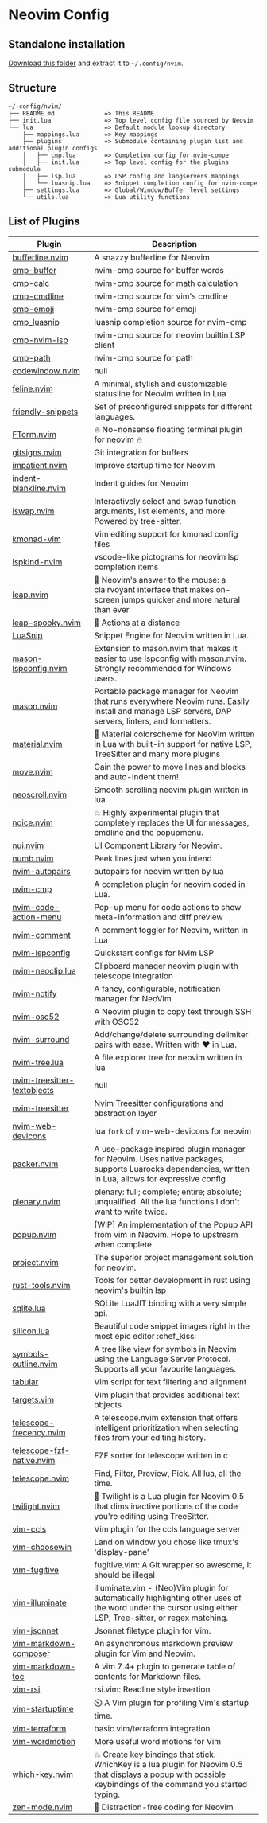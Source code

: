 # Neovim Config

## Standalone installation
[Download this folder](https://downgit.github.io/#/home?url=https://github.com/harshasrisri/dotRC/tree/main/dot/config/nvim) and extract it to `~/.config/nvim`.

## Structure
```
~/.config/nvim/
├── README.md              => This README
├── init.lua               => Top level config file sourced by Neovim
└── lua                    => Default module lookup directory
    ├── mappings.lua       => Key mappings
    ├── plugins            => Submodule containing plugin list and additional plugin configs
    │   ├── cmp.lua        => Completion config for nvim-compe
    │   ├── init.lua       => Top level config for the plugins submodule
    │   ├── lsp.lua        => LSP config and langservers mappings
    │   └── luasnip.lua    => Snippet completion config for nvim-compe
    ├── settings.lua       => Global/Window/Buffer level settings
    └── utils.lua          => Lua utility functions
```

## List of Plugins
<!-- `! urls=$(rg -uuIg config url ~/.local/share/nvim/site/pack/packer \
                | cut -f 2 -d = | sed -e 's/\.git//g' -e 's/^\ //g' | rg -v jsregexp)` -->
<!-- `> echo -e "| Plugin | Description |\n| -- | -- |" && for url in $urls; do \
            api_url=$(echo $url | awk -F / '{ print $1 "//api." $3 "/repos/" $4 "/" $5 }') ;\
            descr=$(curl $api_url | jq .description | sed -e 's/"//g') ;\
            echo $url | awk -F / '{ print "| [" $5 "](" $0 ") | " descr " | " }' descr="$descr" ;\
        done \
        | sort -f` -->
<!-- BEGIN mdsh -->
| Plugin | Description |
| -- | -- |
| [bufferline.nvim](https://github.com/akinsho/bufferline.nvim) | A snazzy bufferline for Neovim | 
| [cmp-buffer](https://github.com/hrsh7th/cmp-buffer) | nvim-cmp source for buffer words | 
| [cmp-calc](https://github.com/hrsh7th/cmp-calc) | nvim-cmp source for math calculation | 
| [cmp-cmdline](https://github.com/hrsh7th/cmp-cmdline) | nvim-cmp source for vim's cmdline | 
| [cmp-emoji](https://github.com/hrsh7th/cmp-emoji) | nvim-cmp source for emoji | 
| [cmp_luasnip](https://github.com/saadparwaiz1/cmp_luasnip) | luasnip completion source for nvim-cmp | 
| [cmp-nvim-lsp](https://github.com/hrsh7th/cmp-nvim-lsp) | nvim-cmp source for neovim builtin LSP client | 
| [cmp-path](https://github.com/hrsh7th/cmp-path) | nvim-cmp source for path | 
| [codewindow.nvim](https://github.com/gorbit99/codewindow.nvim) | null | 
| [feline.nvim](https://github.com/feline-nvim/feline.nvim) | A minimal, stylish and customizable statusline for Neovim written in Lua | 
| [friendly-snippets](https://github.com/rafamadriz/friendly-snippets) | Set of preconfigured snippets for different languages.  | 
| [FTerm.nvim](https://github.com/numtostr/FTerm.nvim) | :fire: No-nonsense floating terminal plugin for neovim :fire: | 
| [gitsigns.nvim](https://github.com/lewis6991/gitsigns.nvim) | Git integration for buffers | 
| [impatient.nvim](https://github.com/lewis6991/impatient.nvim) | Improve startup time for Neovim | 
| [indent-blankline.nvim](https://github.com/lukas-reineke/indent-blankline.nvim) | Indent guides  for Neovim | 
| [iswap.nvim](https://github.com/mizlan/iswap.nvim) | Interactively select and swap function arguments, list elements, and more. Powered by tree-sitter. | 
| [kmonad-vim](https://github.com/kmonad/kmonad-vim) | Vim editing support for kmonad config files | 
| [lspkind-nvim](https://github.com/onsails/lspkind-nvim) | vscode-like pictograms for neovim lsp completion items | 
| [leap.nvim](https://github.com/ggandor/leap.nvim) | 🦘 Neovim's answer to the mouse: a clairvoyant interface that makes on-screen jumps quicker and more natural than ever | 
| [leap-spooky.nvim](https://github.com/ggandor/leap-spooky.nvim) | 👻 Actions at a distance | 
| [LuaSnip](https://github.com/L3MON4D3/LuaSnip) | Snippet Engine for Neovim written in Lua. | 
| [mason-lspconfig.nvim](https://github.com/williamboman/mason-lspconfig.nvim) | Extension to mason.nvim that makes it easier to use lspconfig with mason.nvim. Strongly recommended for Windows users. | 
| [mason.nvim](https://github.com/williamboman/mason.nvim) | Portable package manager for Neovim that runs everywhere Neovim runs. Easily install and manage LSP servers, DAP servers, linters, and formatters. | 
| [material.nvim](https://github.com/marko-cerovac/material.nvim) | :trident: Material colorscheme for NeoVim written in Lua with built-in support for native LSP, TreeSitter and many more plugins | 
| [move.nvim](https://github.com/fedepujol/move.nvim) | Gain the power to move lines and blocks and auto-indent them! | 
| [neoscroll.nvim](https://github.com/karb94/neoscroll.nvim) | Smooth scrolling neovim plugin written in lua | 
| [noice.nvim](https://github.com/folke/noice.nvim) | 💥 Highly experimental plugin that completely replaces the UI for messages, cmdline and the popupmenu. | 
| [nui.nvim](https://github.com/MunifTanjim/nui.nvim) | UI Component Library for Neovim. | 
| [numb.nvim](https://github.com/nacro90/numb.nvim) | Peek lines just when you intend | 
| [nvim-autopairs](https://github.com/windwp/nvim-autopairs) | autopairs for neovim written by lua | 
| [nvim-cmp](https://github.com/hrsh7th/nvim-cmp) | A completion plugin for neovim coded in Lua. | 
| [nvim-code-action-menu](https://github.com/weilbith/nvim-code-action-menu) | Pop-up menu for code actions to show meta-information and diff preview | 
| [nvim-comment](https://github.com/terrortylor/nvim-comment) | A comment toggler for Neovim, written in Lua | 
| [nvim-lspconfig](https://github.com/neovim/nvim-lspconfig) | Quickstart configs for Nvim LSP | 
| [nvim-neoclip.lua](https://github.com/AckslD/nvim-neoclip.lua) | Clipboard manager neovim plugin with telescope integration | 
| [nvim-notify](https://github.com/rcarriga/nvim-notify) | A fancy, configurable, notification manager for NeoVim | 
| [nvim-osc52](https://github.com/ojroques/nvim-osc52) | A Neovim plugin to copy text through SSH with OSC52 | 
| [nvim-surround](https://github.com/kylechui/nvim-surround) | Add/change/delete surrounding delimiter pairs with ease. Written with :heart: in Lua. | 
| [nvim-tree.lua](https://github.com/nvim-tree/nvim-tree.lua) | A file explorer tree for neovim written in lua | 
| [nvim-treesitter-textobjects](https://github.com/nvim-treesitter/nvim-treesitter-textobjects) | null | 
| [nvim-treesitter](https://github.com/nvim-treesitter/nvim-treesitter) | Nvim Treesitter configurations and abstraction layer | 
| [nvim-web-devicons](https://github.com/kyazdani42/nvim-web-devicons) | lua `fork` of vim-web-devicons for neovim | 
| [packer.nvim](https://github.com/wbthomason/packer.nvim) | A use-package inspired plugin manager for Neovim. Uses native packages, supports Luarocks dependencies, written in Lua, allows for expressive config | 
| [plenary.nvim](https://github.com/nvim-lua/plenary.nvim) | plenary: full; complete; entire; absolute; unqualified. All the lua functions I don't want to write twice. | 
| [popup.nvim](https://github.com/nvim-lua/popup.nvim) | [WIP] An implementation of the Popup API from vim in Neovim. Hope to upstream when complete | 
| [project.nvim](https://github.com/ahmedkhalf/project.nvim) | The superior project management solution for neovim. | 
| [rust-tools.nvim](https://github.com/simrat39/rust-tools.nvim) | Tools for better development in rust using neovim's builtin lsp | 
| [sqlite.lua](https://github.com/tami5/sqlite.lua) | SQLite LuaJIT binding with a very simple api. | 
| [silicon.lua](https://github.com/narutoxy/silicon.lua) | Beautiful code snippet images right in the most epic editor :chef_kiss: | 
| [symbols-outline.nvim](https://github.com/simrat39/symbols-outline.nvim) | A tree like view for symbols in Neovim using the Language Server Protocol. Supports all your favourite languages. | 
| [tabular](https://github.com/godlygeek/tabular) | Vim script for text filtering and alignment | 
| [targets.vim](https://github.com/wellle/targets.vim) | Vim plugin that provides additional text objects | 
| [telescope-frecency.nvim](https://github.com/nvim-telescope/telescope-frecency.nvim) | A telescope.nvim extension that offers intelligent prioritization when selecting files from your editing history. | 
| [telescope-fzf-native.nvim](https://github.com/nvim-telescope/telescope-fzf-native.nvim) | FZF sorter for telescope written in c | 
| [telescope.nvim](https://github.com/nvim-telescope/telescope.nvim) | Find, Filter, Preview, Pick. All lua, all the time. | 
| [twilight.nvim](https://github.com/folke/twilight.nvim) | 🌅  Twilight is a Lua plugin for Neovim 0.5 that dims inactive portions of the code you're editing using TreeSitter. | 
| [vim-ccls](https://github.com/m-pilia/vim-ccls) | Vim plugin for the ccls language server | 
| [vim-choosewin](https://github.com/t9md/vim-choosewin) | Land on window you chose like tmux's 'display-pane' | 
| [vim-fugitive](https://github.com/tpope/vim-fugitive) | fugitive.vim: A Git wrapper so awesome, it should be illegal | 
| [vim-illuminate](https://github.com/Rrethy/vim-illuminate) | illuminate.vim - (Neo)Vim plugin for automatically highlighting other uses of the word under the cursor using either LSP, Tree-sitter, or regex matching. | 
| [vim-jsonnet](https://github.com/google/vim-jsonnet) | Jsonnet filetype plugin for Vim. | 
| [vim-markdown-composer](https://github.com/euclio/vim-markdown-composer) | An asynchronous markdown preview plugin for Vim and Neovim. | 
| [vim-markdown-toc](https://github.com/mzlogin/vim-markdown-toc) | A vim 7.4+ plugin to generate table of contents for Markdown files. | 
| [vim-rsi](https://github.com/tpope/vim-rsi) | rsi.vim: Readline style insertion | 
| [vim-startuptime](https://github.com/dstein64/vim-startuptime) | ⏲️ A Vim plugin for profiling Vim's startup time. | 
| [vim-terraform](https://github.com/hashivim/vim-terraform) | basic vim/terraform integration | 
| [vim-wordmotion](https://github.com/chaoren/vim-wordmotion) | More useful word motions for Vim | 
| [which-key.nvim](https://github.com/folke/which-key.nvim) | 💥   Create key bindings that stick. WhichKey is a lua plugin for Neovim 0.5 that displays a popup with possible keybindings of the command you started typing. | 
| [zen-mode.nvim](https://github.com/folke/zen-mode.nvim) | 🧘  Distraction-free coding for Neovim | 
<!-- END mdsh -->
